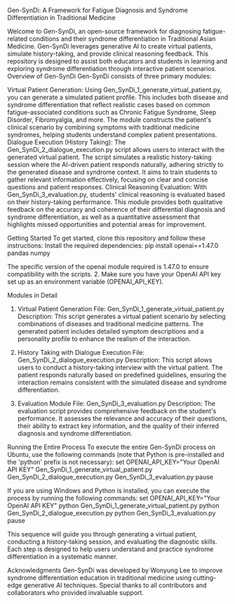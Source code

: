 Gen-SynDi: A Framework for Fatigue Diagnosis and Syndrome Differentiation in Traditional Medicine

Welcome to Gen-SynDi, an open-source framework for diagnosing fatigue-related conditions and their syndrome differentiation in Traditional Asian Medicine. Gen-SynDi leverages generative AI to create virtual patients, simulate history-taking, and provide clinical reasoning feedback. This repository is designed to assist both educators and students in learning and exploring syndrome differentiation through interactive patient scenarios.
Overview of Gen-SynDi
Gen-SynDi consists of three primary modules:

Virtual Patient Generation: Using Gen_SynDi_1_generate_virtual_patient.py, you can generate a simulated patient profile. This includes both disease and syndrome differentiation that reflect realistic cases based on common fatigue-associated conditions such as Chronic Fatigue Syndrome, Sleep Disorder, Fibromyalgia, and more. The module constructs the patient's clinical scenario by combining symptoms with traditional medicine syndromes, helping students understand complex patient presentations.
Dialogue Execution (History Taking): The Gen_SynDi_2_dialogue_execution.py script allows users to interact with the generated virtual patient. The script simulates a realistic history-taking session where the AI-driven patient responds naturally, adhering strictly to the generated disease and syndrome context. It aims to train students to gather relevant information effectively, focusing on clear and concise questions and patient responses.
Clinical Reasoning Evaluation: With Gen_SynDi_3_evaluation.py, students' clinical reasoning is evaluated based on their history-taking performance. This module provides both qualitative feedback on the accuracy and coherence of their differential diagnosis and syndrome differentiation, as well as a quantitative assessment that highlights missed opportunities and potential areas for improvement.

Getting Started
To get started, clone this repository and follow these instructions:
Install the required dependencies:
pip install openai==1.47.0 pandas numpy

The specific version of the openai module required is 1.47.0 to ensure compatibility with the scripts.
2. Make sure you have your OpenAI API key set up as an environment variable (OPENAI_API_KEY).

Modules in Detail

1. Virtual Patient Generation
File: Gen_SynDi_1_generate_virtual_patient.py
Description: This script generates a virtual patient scenario by selecting combinations of diseases and traditional medicine patterns. The generated patient includes detailed symptom descriptions and a personality profile to enhance the realism of the interaction.

2. History Taking with Dialogue Execution
File: Gen_SynDi_2_dialogue_execution.py
Description: This script allows users to conduct a history-taking interview with the virtual patient. The patient responds naturally based on predefined guidelines, ensuring the interaction remains consistent with the simulated disease and syndrome differentiation.

3. Evaluation Module
File: Gen_SynDi_3_evaluation.py
Description: The evaluation script provides comprehensive feedback on the student's performance. It assesses the relevance and accuracy of their questions, their ability to extract key information, and the quality of their inferred diagnosis and syndrome differentiation.

Running the Entire Process
To execute the entire Gen-SynDi process on Ubuntu, use the following commands (note that Python is pre-installed and the 'python' prefix is not necessary):
set OPENAI_API_KEY="Your OpenAI API KEY"
Gen_SynDi_1_generate_virtual_patient.py
Gen_SynDi_2_dialogue_execution.py
Gen_SynDi_3_evaluation.py
pause

If you are using Windows and Python is installed, you can execute the process by running the following commands:
set OPENAI_API_KEY="Your OpenAI API KEY"
python Gen_SynDi_1_generate_virtual_patient.py
python Gen_SynDi_2_dialogue_execution.py
python Gen_SynDi_3_evaluation.py
pause

This sequence will guide you through generating a virtual patient, conducting a history-taking session, and evaluating the diagnostic skills. Each step is designed to help users understand and practice syndrome differentiation in a systematic manner.

Acknowledgments
Gen-SynDi was developed by Wonyung Lee to improve syndrome differentiation education in traditional medicine using cutting-edge generative AI techniques. Special thanks to all contributors and collaborators who provided invaluable support.
